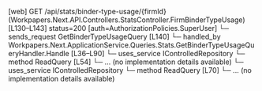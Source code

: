 [web] GET /api/stats/binder-type-usage/{firmId}  (Workpapers.Next.API.Controllers.StatsController.FirmBinderTypeUsage)  [L130–L143] status=200 [auth=AuthorizationPolicies.SuperUser]
  └─ sends_request GetBinderTypeUsageQuery [L140]
    └─ handled_by Workpapers.Next.ApplicationService.Queries.Stats.GetBinderTypeUsageQueryHandler.Handle [L36–L90]
      └─ uses_service IControlledRepository<Binder>
        └─ method ReadQuery [L54]
          └─ ... (no implementation details available)
      └─ uses_service IControlledRepository<BinderType>
        └─ method ReadQuery [L70]
          └─ ... (no implementation details available)

